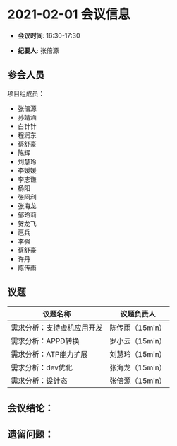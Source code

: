 # 2021-02-01 会议信息  

-  **会议时间**: 16:30-17:30

-  **纪要人:** 张倍源

## 参会人员
项目组成员：
- 张倍源
- 孙靖涵
- 白针针
- 程润东
- 蔡舒豪
- 陈辉
- 刘慧玲
- 李媛媛
- 李志谦
- 杨阳
- 张阿利
- 张海龙
- 邹玲莉
- 贺龙飞
- 扈兵
- 李强
- 蔡舒豪
- 许丹
- 陈传雨

## 议题

议题名称 | 议题负责人
---- | ----
需求分析：支持虚机应用开发 | 陈传雨（15min）
需求分析：APPD转换  | 罗小云（15min）
需求分析：ATP能力扩展 | 刘慧玲（15min）
需求分析：dev优化 | 张海龙（15min）
需求分析：设计态  | 张倍源（15min）

## 会议结论：


## 遗留问题：
